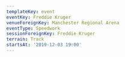 ```yaml
---
templateKey: event
eventKey: Freddie Kruger
venueForeignKey: Manchester Regional Arena
eventType: Speedwork
sessionForeignKey: Freddie Kruger
terrain: Track
startsAt: '2019-12-03 19:00'
---
```

